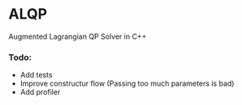 # ALQP
Augmented Lagrangian QP Solver in C++ 

### Todo:
- Add tests
- Improve constructur flow (Passing too much parameters is bad)
- Add profiler
